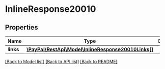 # InlineResponse20010

## Properties
Name | Type | Description | Notes
------------ | ------------- | ------------- | -------------
**links** | [**\PayPal\RestApi\Model\InlineResponse20010Links[]**](InlineResponse20010Links.md) |  | [optional] 

[[Back to Model list]](../README.md#documentation-for-models) [[Back to API list]](../README.md#documentation-for-api-endpoints) [[Back to README]](../README.md)


